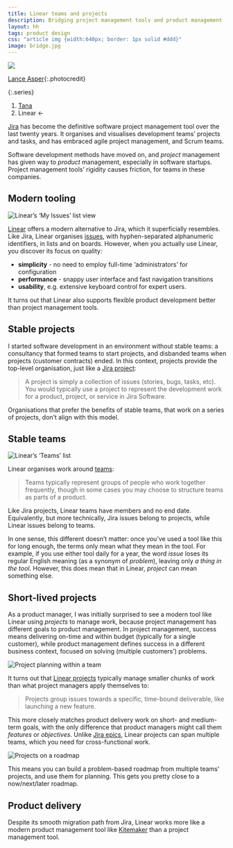 ```yaml
---
title: Linear teams and projects
description: Bridging project management tools and product management
layout: hh
tags: product design
css: "article img {width:640px; border: 1px solid #ddd}"
image: bridge.jpg
---
```


![](bridge.jpg)

[Lance Asper](https://unsplash.com/photos/tx3YTxZn6RA){:.photocredit}

{:.series}
1. [Tana](tana-daily-pages)
2. Linear ←

[Jira](https://www.atlassian.com/software/jira)
has become the definitive software project management tool over the last twenty years.
It organises and visualises development teams’ projects and tasks,
and has embraced agile project management, and Scrum teams.

Software development methods have moved on,
and _project_ management has given way to _product_ management,
especially in software startups.
Project management tools’ rigidity causes friction, for teams in these companies.

## Modern tooling

![Linear’s ‘My Issues’ list view](linear/issues.webp)

[Linear](https://linear.app/) offers a modern alternative to Jira,
which it superficially resembles.
Like Jira, Linear organises [issues](https://linear.app/docs/conceptual-model#issues), 
with hyphen-separated alphanumeric identifiers, in lists and on boards.
However, when you actually use Linear, you discover its focus on quality:

* **simplicity** - no need to employ full-time ‘administrators’ for configuration
* **performance** - snappy user interface and fast navigation transitions
* **usability**, e.g. extensive keyboard control for expert users.

It turns out that Linear also supports flexible product development better than project management tools.

## Stable projects

I started software development in an environment without stable teams:
a consultancy that formed teams to start projects, and disbanded teams when projects (customer contracts) ended.
In this context, projects provide the top-level organisation, just like a 
[Jira project](https://support.atlassian.com/jira-software-cloud/docs/what-is-a-jira-software-project/):

> A project is simply a collection of issues (stories, bugs, tasks, etc).
> You would typically use a project to represent the development work for a product, project, or service in Jira Software.

Organisations that prefer the benefits of stable teams, that work on a series of projects,
don’t align with this model.

## Stable teams

![Linear’s ‘Teams’ list](linear/teams.webp)


Linear organises work around [teams](https://linear.app/docs/conceptual-model#teams):

> Teams typically represent groups of people who work together frequently, though in some cases you may choose to structure teams as parts of a product.

Like Jira projects, Linear teams have members and no end date.
Equivalently, but more technically, Jira issues belong to projects, while Linear issues belong to teams.

In one sense, this different doesn’t matter: once you’ve used a tool like this for long enough,
the terms only mean what they mean in the tool.
For example, if you use either tool daily for a year, the word _issue_ loses its regular English meaning (as a synonym of _problem_), leaving only _a thing in the tool_.
However, this does mean that in Linear, _project_ can mean something else.

## Short-lived projects

As a product manager, I was initially surprised to see a modern tool like Linear using _projects_ to manage work,
because project management has different goals to product management.
In project management, success means delivering on-time and within budget (typically for a single customer),
while product management defines success in a different business context, focused on solving (multiple customers’) problems.

![Project planning within a team](linear/projects.webp)


It turns out that [Linear projects](https://linear.app/docs/conceptual-model#projects)
typically manage smaller chunks of work than what project managers apply themselves to:

> Projects group issues towards a specific, time-bound deliverable, like launching a new feature.

This more closely matches product delivery work on short- and medium-term goals,
with the only difference that product managers might call them _features_ or _objectives_.
Unlike [Jira epics](https://www.atlassian.com/agile/project-management/epics),
Linear projects can span multiple teams, which you need for cross-functional work.

![Projects on a roadmap](linear/roadmap.webp)


This means you can build a problem-based roadmap from multiple teams’ projects, 
and use them for planning.
This gets you pretty close to a now/next/later roadmap.

## Product delivery

Despite its smooth migration path from Jira,
Linear works more like a modern product management tool like
[Kitemaker](kitemaker-review) than a project management tool.
